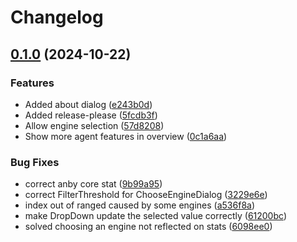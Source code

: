 # Changelog

## [0.1.0](https://github.com/JuanCalle1606/ZZZDmgCalculator/releases/tag/v0.1.0) (2024-10-22)


### Features

* Added about dialog ([e243b0d](https://github.com/JuanCalle1606/ZZZDmgCalculator/commit/e243b0d6f4ca15b8bf09332e27eaf7088ce33693))
* Added release-please ([5fcdb3f](https://github.com/JuanCalle1606/ZZZDmgCalculator/commit/5fcdb3fa88ea00bf8dbe1c57fa42ae3bd3c02ad7))
* Allow engine selection ([57d8208](https://github.com/JuanCalle1606/ZZZDmgCalculator/commit/57d820808e1bac9d7e07fb5765317b37d1099882))
* Show more agent features in overview ([0c1a6aa](https://github.com/JuanCalle1606/ZZZDmgCalculator/commit/0c1a6aa2c3b4099ed7fd78be2833a121398da857))


### Bug Fixes

* correct anby core stat ([9b99a95](https://github.com/JuanCalle1606/ZZZDmgCalculator/commit/9b99a952e8f9d972a6a06b3aad429d5602906a62))
* correct FilterThreshold for ChooseEngineDialog ([3229e6e](https://github.com/JuanCalle1606/ZZZDmgCalculator/commit/3229e6e7432d56194ce376cfac00f684bc0f0c8f))
* index out of ranged caused by some engines ([a536f8a](https://github.com/JuanCalle1606/ZZZDmgCalculator/commit/a536f8a53aec84b1a6e82666dd7fc4a03cbc2f99))
* make DropDown update the selected value correctly ([61200bc](https://github.com/JuanCalle1606/ZZZDmgCalculator/commit/61200bc91ae30bc512b48fd6375a59e720f8e2ec))
* solved choosing an engine not reflected on stats ([6098ee0](https://github.com/JuanCalle1606/ZZZDmgCalculator/commit/6098ee0a0af4a0b68c4178942be74ac31451a97d))
